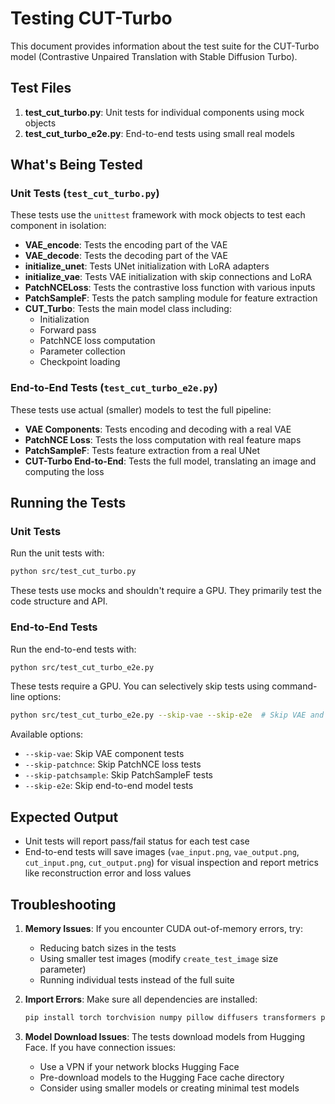 # Testing CUT-Turbo

This document provides information about the test suite for the CUT-Turbo model (Contrastive Unpaired Translation with Stable Diffusion Turbo).

## Test Files

1. **test_cut_turbo.py**: Unit tests for individual components using mock objects
2. **test_cut_turbo_e2e.py**: End-to-end tests using small real models

## What's Being Tested

### Unit Tests (`test_cut_turbo.py`)

These tests use the `unittest` framework with mock objects to test each component in isolation:

- **VAE_encode**: Tests the encoding part of the VAE
- **VAE_decode**: Tests the decoding part of the VAE
- **initialize_unet**: Tests UNet initialization with LoRA adapters
- **initialize_vae**: Tests VAE initialization with skip connections and LoRA
- **PatchNCELoss**: Tests the contrastive loss function with various inputs
- **PatchSampleF**: Tests the patch sampling module for feature extraction
- **CUT_Turbo**: Tests the main model class including:
  - Initialization
  - Forward pass
  - PatchNCE loss computation
  - Parameter collection
  - Checkpoint loading

### End-to-End Tests (`test_cut_turbo_e2e.py`)

These tests use actual (smaller) models to test the full pipeline:

- **VAE Components**: Tests encoding and decoding with a real VAE
- **PatchNCE Loss**: Tests the loss computation with real feature maps
- **PatchSampleF**: Tests feature extraction from a real UNet
- **CUT-Turbo End-to-End**: Tests the full model, translating an image and computing the loss

## Running the Tests

### Unit Tests

Run the unit tests with:

```bash
python src/test_cut_turbo.py
```

These tests use mocks and shouldn't require a GPU. They primarily test the code structure and API.

### End-to-End Tests

Run the end-to-end tests with:

```bash
python src/test_cut_turbo_e2e.py
```

These tests require a GPU. You can selectively skip tests using command-line options:

```bash
python src/test_cut_turbo_e2e.py --skip-vae --skip-e2e  # Skip VAE and end-to-end tests
```

Available options:

- `--skip-vae`: Skip VAE component tests
- `--skip-patchnce`: Skip PatchNCE loss tests
- `--skip-patchsample`: Skip PatchSampleF tests
- `--skip-e2e`: Skip end-to-end model tests

## Expected Output

- Unit tests will report pass/fail status for each test case
- End-to-end tests will save images (`vae_input.png`, `vae_output.png`, `cut_input.png`, `cut_output.png`) for visual inspection and report metrics like reconstruction error and loss values

## Troubleshooting

1. **Memory Issues**: If you encounter CUDA out-of-memory errors, try:

   - Reducing batch sizes in the tests
   - Using smaller test images (modify `create_test_image` size parameter)
   - Running individual tests instead of the full suite

2. **Import Errors**: Make sure all dependencies are installed:

   ```bash
   pip install torch torchvision numpy pillow diffusers transformers peft
   ```

3. **Model Download Issues**: The tests download models from Hugging Face. If you have connection issues:
   - Use a VPN if your network blocks Hugging Face
   - Pre-download models to the Hugging Face cache directory
   - Consider using smaller models or creating minimal test models
